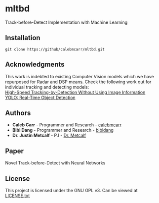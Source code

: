 # mltbd
Track-before-Detect Implementation with Machine Learning
## Installation
```
git clone https://github/calebmcarr/mltbd.git
```
## Acknowledgments
This work is indebted to existing Computer Vision models which we have repurposed for Radar and DSP means.  Check the following work out for individual tracking and detecting models:  
[High-Speed Tracking-by-Detection Without Using Image Information](http://elvera.nue.tu-berlin.de/files/1517Bochinski2017.pdf)  
[YOLO: Real-Time Object Detection](https://pjreddie.com/darknet/yolo/)
## Authors
* **Caleb Carr** - Programmer and Research - [calebmcarr](https://github.com/calebmcarr)
* **Bibi Dang** - Programmer and Research - [bibidang](https://github.com/bibidang)
* **Dr. Justin Metcalf** - P.I - [Dr. Metcalf](http://www.ou.edu/coe/ece/faculty_directory/dr_metcalf)
## Paper
Novel Track-before-Detect with Neural Networks
## License
This project is licensed under the GNU GPL v3.  Can be viewed at [LICENSE.txt](LICENSE.txt)
